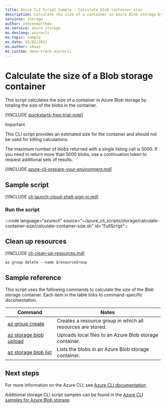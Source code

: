 ```yaml
---
title: Azure CLI Script Sample - Calculate blob container size
description: Calculate the size of a container in Azure Blob storage by totaling the size of the blobs in the container.
services: storage
author: stevenmatthew
ms.service: azure-storage
ms.devlang: azurecli
ms.topic: sample
ms.date: 03/01/2022
ms.author: shaas 
ms.custom: devx-track-azurecli
---
```


# Calculate the size of a Blob storage container

This script calculates the size of a container in Azure Blob storage by totaling the size of the blobs in the container.

[!INCLUDE [quickstarts-free-trial-note](../../../includes/quickstarts-free-trial-note.md)]

> [!IMPORTANT]
> This CLI script provides an estimated size for the container and should not be used for billing calculations.
>
> The maximum number of blobs returned with a single listing call is 5000. If you need to return more than 5000 blobs, use a continuation token to request additional sets of results.

[!INCLUDE [azure-cli-prepare-your-environment.md](~/articles/reusable-content/azure-cli/azure-cli-prepare-your-environment.md)]

## Sample script

[!INCLUDE [cli-launch-cloud-shell-sign-in.md](../../../includes/cli-launch-cloud-shell-sign-in.md)]

### Run the script

:::code language="azurecli" source="~/azure_cli_scripts/storage/calculate-container-size/calculate-container-size.sh" id="FullScript":::

## Clean up resources

[!INCLUDE [cli-clean-up-resources.md](../../../includes/cli-clean-up-resources.md)]

```azurecli
az group delete --name $resourceGroup
```

## Sample reference

This script uses the following commands to calculate the size of the Blob storage container. Each item in the table links to command-specific documentation.

| Command | Notes |
|---|---|
| [az group create](/cli/azure/group) | Creates a resource group in which all resources are stored. |
| [az storage blob upload](/cli/azure/storage/account) | Uploads local files to an Azure Blob storage container. |
| [az storage blob list](/cli/azure/storage/blob#az-storage-blob-list) | Lists the blobs in an Azure Blob storage container. |

## Next steps

For more information on the Azure CLI, see [Azure CLI documentation](/cli/azure).

Additional storage CLI script samples can be found in the [Azure CLI samples for Azure Blob storage](../blobs/storage-samples-blobs-cli.md).

